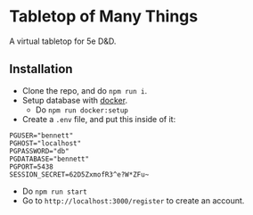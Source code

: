 # Tabletop of Many Things
A virtual tabletop for 5e D&amp;D.

## Installation
- Clone the repo, and do `npm run i`.
- Setup database with [docker](https://www.docker.com/).
    - Do `npm run docker:setup`
- Create a `.env` file, and put this inside of it:
```
PGUSER="bennett"
PGHOST="localhost"
PGPASSWORD="db"
PGDATABASE="bennett"
PGPORT=5438
SESSION_SECRET=62D5ZxmofR3^e?W*ZFu~
```
- Do `npm run start`
- Go to `http://localhost:3000/register` to create an account.
